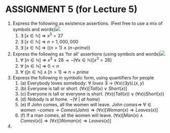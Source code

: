 # ASSIGNMENT 5 (for Lecture 5)
1. Express the following as existence assertions. (Feel free to use a mix of symbols and words)![](https://i.imgur.com/W8Rpc8C.png)
	1. $\exists\ [x \in \mathbb N]\ \Rightarrow \ x^3=27$
	2. $\exists\ [x \in \mathbb N]\ \Rightarrow \ n>1,000,000$
	3. $\exists\ [x \in \mathbb N]\ \Rightarrow \ ((n>1) \land (n \lnot prime))$
2. Express the following as ‘for all’ assertions (using symbols and words)![](https://i.imgur.com/9WCKjtx.png)
	1. $\forall \ [n\in \mathbb N] \ \Rightarrow \ x^3 \neq 28$ -> $\lnot (\forall x \in \mathbb N)[x^3=28]$
	2. $\forall \ [n\in \mathbb N] \ \Rightarrow \ 0 < n$ 
	3. $\forall \ ([n\in \mathbb N] \land [n>1] \ \Rightarrow \ n=prime$
3. Express the following in symbolic form, using quantifiers for people
	1. (a) Everybody loves somebody: $\forall\ loves\ \exists$ -> $(\forall x)(\exists y)L(x,y)$
	2. (b) Everyone is tall or short. $(\forall x) [Tall(x) \lor Short(x)]$ 
	3. (c) Everyone is tall or everyone is short. $(\forall x)(Tall(x)) \lor (\forall x)(Short(x))$
	4. (d) Nobody is at home. $\lnot(\forall\ |\ at\ home)$
	5. (e) If John comes, all the women will leave. $John\ comes \Rightarrow\ \forall \in women\ \lnot comes$ -> $Comes(John) \Rightarrow (\forall x)[Woman(x) \Rightarrow Leaves(x)]$
	6. (f) If a man comes, all the women will leave. $(\forall x) [Man(x) \land Comes(x)] \Rightarrow (\forall x)[Woman(x) \Rightarrow Leaves(x)]$
4. 